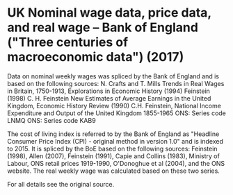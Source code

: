 # UK Nominal wage data, price data, and real wage – Bank of England ("Three centuries of macroeconomic data") (2017)

Data on nominal weekly wages was spliced by the Bank of England and is based on the following sources:
N. Crafts and T. Mills Trends in Real Wages in Britain, 1750-1913, Explorations in Economic History (1994)
Feinstein (1998)
C. H. Feinstein New Estimates of Average Earnings in the United Kingdom, Economic History Review (1990)
C.H. Feinstein, National Income Expenditure and Output of the United Kingdom 1855-1965
ONS: Series code LNMQ
ONS: Series code KAB9

The cost of living index is referred to by the Bank of England as "Headline Consumer Price Index (CPI) - original method in version 1.0" and is indexed to 2015. It is spliced by the BoE based on the following sources: Feinstein (1998), Allen (2007), Feinstein (1991), Capie and Collins (1983), Ministry of Labour, ONS retail prices 1919-1990, O'Donoghue et al (2004), and the ONS website. 
The real weekly wage was calculated based on these two series. 

For all details see the original source.